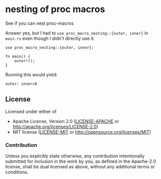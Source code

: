 # nesting of proc macros

See if you can nest proc-macros

Answer yes, but I had to `use proc_macro_nesting::{outer, inner}` in
`main.rs` even though I didn't directly use it:
```
use proc_macro_nesting::{outer, inner};

fn main() {
    outer!();
}
```

Running this would yield:
```
outer: inner=0
```
## License

Licensed under either of

- Apache License, Version 2.0 ([LICENSE-APACHE](LICENSE-APACHE) or http://apache.org/licenses/LICENSE-2.0)
- MIT license ([LICENSE-MIT](LICENSE-MIT) or http://opensource.org/licenses/MIT)

### Contribution

Unless you explicitly state otherwise, any contribution intentionally submitted
for inclusion in the work by you, as defined in the Apache-2.0 license, shall
be dual licensed as above, without any additional terms or conditions.

